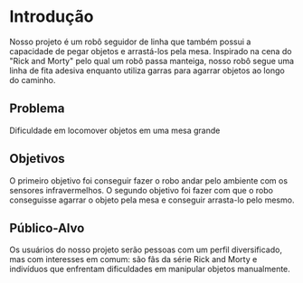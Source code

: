 # Introdução

Nosso projeto é um robô seguidor de linha que também possui a capacidade de pegar objetos e arrastá-los pela mesa. Inspirado na cena do "Rick and Morty" pelo qual um robô passa manteiga, nosso robô segue uma linha de fita adesiva enquanto utiliza garras para agarrar objetos ao longo do caminho. 

## Problema
Dificuldade em locomover objetos em uma mesa grande 

## Objetivos
O primeiro objetivo foi conseguir fazer o robo andar pelo ambiente com os sensores infravermelhos.
O segundo objetivo foi fazer com que o robo conseguisse agarrar o objeto pela mesa e conseguir arrasta-lo pelo mesmo.
 
## Público-Alvo
Os usuários do nosso projeto serão pessoas com um perfil diversificado, mas com interesses em comum: são fãs da série Rick and Morty e indivíduos que enfrentam dificuldades em manipular objetos manualmente.
